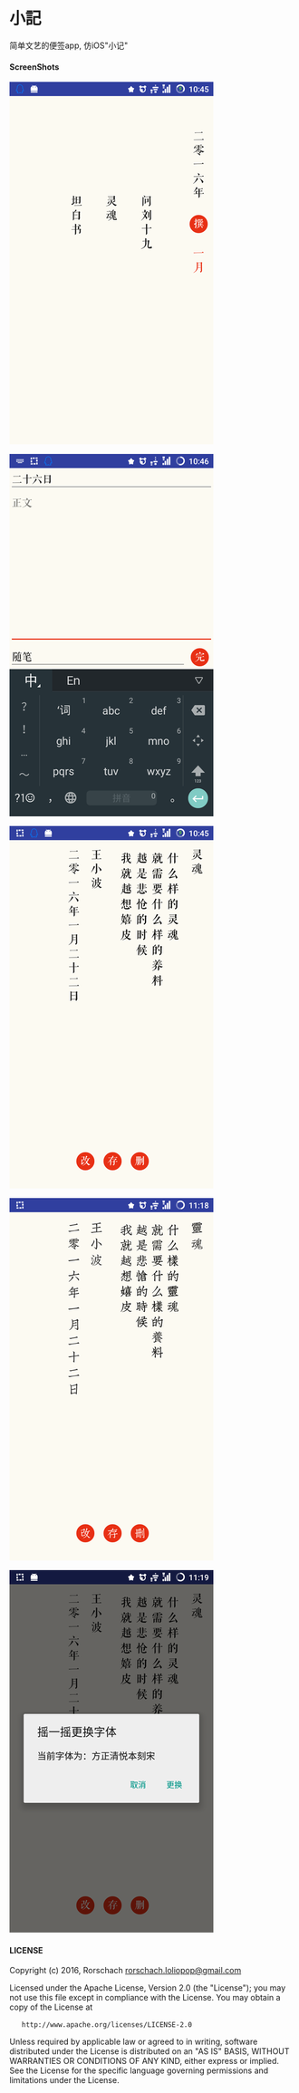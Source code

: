 # 小記

简单文艺的便签app, 仿iOS"小记"

#### ScreenShots

![main screen](https://github.com/rorschach/Diary/raw/master/screenshots/main.png)

![edit screen](https://github.com/rorschach/Diary/raw/master/screenshots/edit.png)

![view_before screen](https://github.com/rorschach/Diary/raw/master/screenshots/view_before.png)

![font screen](https://github.com/rorschach/Diary/raw/master/screenshots/change_font.png)

![view_after screen](https://github.com/rorschach/Diary/raw/master/screenshots/view_after.png)


#### LICENSE

   Copyright (c) 2016, Rorschach <rorschach.loliopop@gmail.com>

   Licensed under the Apache License, Version 2.0 (the "License");
   you may not use this file except in compliance with the License.
   You may obtain a copy of the License at

       http://www.apache.org/licenses/LICENSE-2.0

   Unless required by applicable law or agreed to in writing, software
   distributed under the License is distributed on an "AS IS" BASIS,
   WITHOUT WARRANTIES OR CONDITIONS OF ANY KIND, either express or implied.
   See the License for the specific language governing permissions and
   limitations under the License.